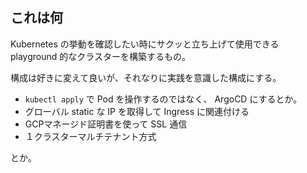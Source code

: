 ## これは何
Kubernetes の挙動を確認したい時にサクッと立ち上げて使用できる playground 的なクラスターを構築するもの。  

構成は好きに変えて良いが、それなりに実践を意識した構成にする。  
- `kubectl apply` で Pod を操作するのではなく、 ArgoCD にするとか。  
- グローバル static な IP を取得して Ingress に関連付ける
- GCPマネージド証明書を使って SSL 通信
- １クラスターマルチテナント方式

とか。
